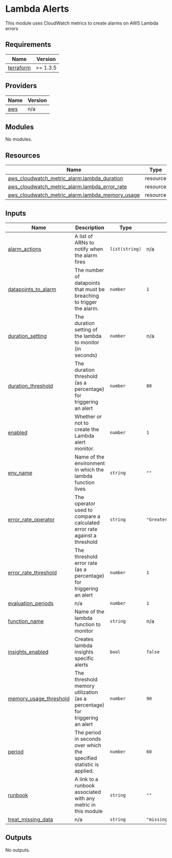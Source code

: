 # Lambda Alerts

This module uses CloudWatch metrics to create alarms on AWS Lambda errors

<!-- BEGIN_TF_DOCS -->
## Requirements

| Name | Version |
|------|---------|
| <a name="requirement_terraform"></a> [terraform](#requirement\_terraform) | >= 1.3.5 |

## Providers

| Name | Version |
|------|---------|
| <a name="provider_aws"></a> [aws](#provider\_aws) | n/a |

## Modules

No modules.

## Resources

| Name | Type |
|------|------|
| [aws_cloudwatch_metric_alarm.lambda_duration](https://registry.terraform.io/providers/hashicorp/aws/latest/docs/resources/cloudwatch_metric_alarm) | resource |
| [aws_cloudwatch_metric_alarm.lambda_error_rate](https://registry.terraform.io/providers/hashicorp/aws/latest/docs/resources/cloudwatch_metric_alarm) | resource |
| [aws_cloudwatch_metric_alarm.lambda_memory_usage](https://registry.terraform.io/providers/hashicorp/aws/latest/docs/resources/cloudwatch_metric_alarm) | resource |

## Inputs

| Name | Description | Type | Default | Required |
|------|-------------|------|---------|:--------:|
| <a name="input_alarm_actions"></a> [alarm\_actions](#input\_alarm\_actions) | A list of ARNs to notify when the alarm fires | `list(string)` | n/a | yes |
| <a name="input_datapoints_to_alarm"></a> [datapoints\_to\_alarm](#input\_datapoints\_to\_alarm) | The number of datapoints that must be breaching to trigger the alarm. | `number` | `1` | no |
| <a name="input_duration_setting"></a> [duration\_setting](#input\_duration\_setting) | The duration setting of the lambda to monitor (in seconds) | `number` | n/a | yes |
| <a name="input_duration_threshold"></a> [duration\_threshold](#input\_duration\_threshold) | The duration threshold (as a percentage) for triggering an alert | `number` | `80` | no |
| <a name="input_enabled"></a> [enabled](#input\_enabled) | Whether or not to create the Lambda alert monitor. | `number` | `1` | no |
| <a name="input_env_name"></a> [env\_name](#input\_env\_name) | Name of the environment in which the lambda function lives | `string` | `""` | no |
| <a name="input_error_rate_operator"></a> [error\_rate\_operator](#input\_error\_rate\_operator) | The operator used to compare a calculated error rate against a threshold | `string` | `"GreaterThanOrEqualToThreshold"` | no |
| <a name="input_error_rate_threshold"></a> [error\_rate\_threshold](#input\_error\_rate\_threshold) | The threshold error rate (as a percentage) for triggering an alert | `number` | `1` | no |
| <a name="input_evaluation_periods"></a> [evaluation\_periods](#input\_evaluation\_periods) | n/a | `number` | `1` | no |
| <a name="input_function_name"></a> [function\_name](#input\_function\_name) | Name of the lambda function to monitor | `string` | n/a | yes |
| <a name="input_insights_enabled"></a> [insights\_enabled](#input\_insights\_enabled) | Creates lambda insights specific alerts | `bool` | `false` | no |
| <a name="input_memory_usage_threshold"></a> [memory\_usage\_threshold](#input\_memory\_usage\_threshold) | The threshold memory utilization (as a percentage) for triggering an alert | `number` | `90` | no |
| <a name="input_period"></a> [period](#input\_period) | The period in seconds over which the specified statistic is applied. | `number` | `60` | no |
| <a name="input_runbook"></a> [runbook](#input\_runbook) | A link to a runbook associated with any metric in this module | `string` | `""` | no |
| <a name="input_treat_missing_data"></a> [treat\_missing\_data](#input\_treat\_missing\_data) | n/a | `string` | `"missing"` | no |

## Outputs

No outputs.
<!-- END_TF_DOCS -->